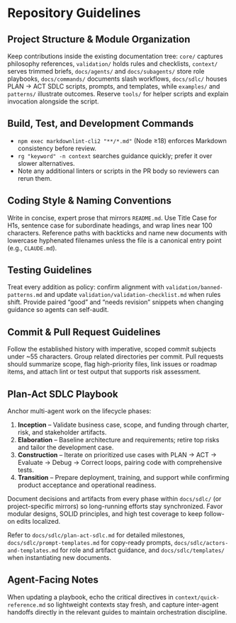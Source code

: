 # Repository Guidelines

## Project Structure & Module Organization

Keep contributions inside the existing documentation tree: `core/` captures philosophy references, `validation/` holds
rules and checklists, `context/` serves trimmed briefs, `docs/agents/` and `docs/subagents/` store role playbooks,
`docs/commands/` documents slash workflows, `docs/sdlc/` houses PLAN → ACT SDLC scripts, prompts, and templates, while
`examples/` and `patterns/` illustrate outcomes. Reserve `tools/` for helper scripts and explain invocation alongside
the script.

## Build, Test, and Development Commands

- `npm exec markdownlint-cli2 "**/*.md"` (Node ≥18) enforces Markdown consistency before review.
- `rg "keyword" -n context` searches guidance quickly; prefer it over slower alternatives.
- Note any additional linters or scripts in the PR body so reviewers can rerun them.

## Coding Style & Naming Conventions

Write in concise, expert prose that mirrors `README.md`. Use Title Case for H1s, sentence case for subordinate headings,
and wrap lines near 100 characters. Reference paths with backticks and name new documents with lowercase hyphenated
filenames unless the file is a canonical entry point (e.g., `CLAUDE.md`).

## Testing Guidelines

Treat every addition as policy: confirm alignment with `validation/banned-patterns.md` and update
`validation/validation-checklist.md` when rules shift. Provide paired “good” and “needs revision” snippets when changing
guidance so agents can self-audit.

## Commit & Pull Request Guidelines

Follow the established history with imperative, scoped commit subjects under ~55 characters. Group related directories
per commit. Pull requests should summarize scope, flag high-priority files, link issues or roadmap items, and attach
lint or test output that supports risk assessment.

## Plan-Act SDLC Playbook

Anchor multi-agent work on the lifecycle phases:

1. **Inception** – Validate business case, scope, and funding through charter, risk, and stakeholder artifacts.
2. **Elaboration** – Baseline architecture and requirements; retire top risks and tailor the development case.
3. **Construction** – Iterate on prioritized use cases with PLAN → ACT → Evaluate → Debug → Correct loops, pairing code
   with comprehensive tests.
4. **Transition** – Prepare deployment, training, and support while confirming product acceptance and operational
   readiness.

Document decisions and artifacts from every phase within `docs/sdlc/` (or project-specific mirrors) so long-running
efforts stay synchronized. Favor modular designs, SOLID principles, and high test coverage to keep follow-on edits
localized.

Refer to `docs/sdlc/plan-act-sdlc.md` for detailed milestones, `docs/sdlc/prompt-templates.md` for copy-ready prompts,
`docs/sdlc/actors-and-templates.md` for role and artifact guidance, and `docs/sdlc/templates/` when instantiating new
documents.

## Agent-Facing Notes

When updating a playbook, echo the critical directives in `context/quick-reference.md` so lightweight contexts stay
fresh, and capture inter-agent handoffs directly in the relevant guides to maintain orchestration discipline.

